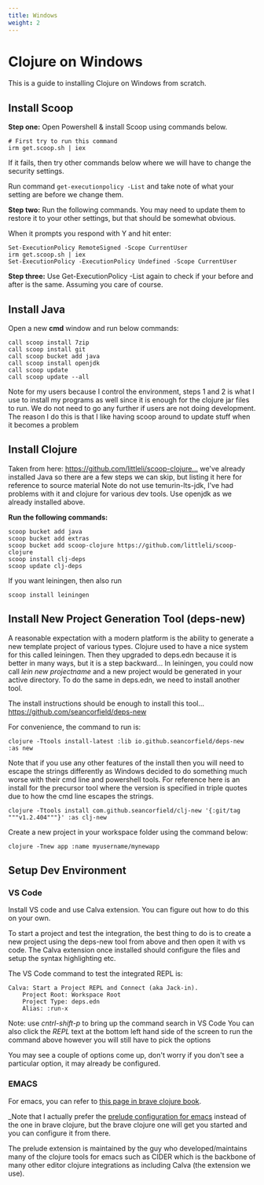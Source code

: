 ```yaml
---
title: Windows
weight: 2
---
```


# Clojure on Windows

This is a guide to installing Clojure on Windows from scratch.

## Install Scoop

**Step one:** Open Powershell & install Scoop using commands below.

```
# First try to run this command
irm get.scoop.sh | iex
```

If it fails, then try other commands below where we will have
to change the security settings.

Run command `get-executionpolicy -List` and take note of
what your setting are before we change them.

**Step two:** Run the following commands. You may need to update them
to restore it to your other settings, but that should be
somewhat obvious.

When it prompts you respond with Y and hit enter:

```
Set-ExecutionPolicy RemoteSigned -Scope CurrentUser
irm get.scoop.sh | iex
Set-ExecutionPolicy -ExecutionPolicy Undefined -Scope CurrentUser
```

**Step three:** Use Get-ExecutionPolicy -List again to check if your
before and after is the same. Assuming you care of course.

## Install Java

Open a new **cmd** window and run below commands:

```
call scoop install 7zip
call scoop install git
call scoop bucket add java
call scoop install openjdk
call scoop update
call scoop update --all
```

Note for my users because I control the environment, steps 1 and
2 is what I use to install my programs as well since it is enough
for the clojure jar files to run. We do not need to go any
further if users are not doing development. The reason I do this
is that I like having scoop around to update stuff when it
becomes a problem

## Install Clojure

Taken from here: https://github.com/littleli/scoop-clojure…
we've already installed Java so there are a few steps we can
skip, but listing it here for reference to source material
Note do not use temurin-lts-jdk, I've had problems with
it and clojure for various dev tools. Use openjdk as we
already installed above.

**Run the following commands:**

```
scoop bucket add java
scoop bucket add extras
scoop bucket add scoop-clojure https://github.com/littleli/scoop-clojure
scoop install clj-deps
scoop update clj-deps
```
If you want leiningen, then also run
```
scoop install leiningen
```
## Install New Project Generation Tool (deps-new)

A reasonable expectation with a modern platform is the
ability to generate a new template project of various types.
Clojure used to have a nice system for this called leiningen.
Then they upgraded to deps.edn because it is better in many
ways, but it is a step backward…
In leiningen, you could now call *lein new projectname*
and a new project would be generated in your active
directory. To do the same in deps.edn, we need to install
another tool.

The install instructions should be enough to install this tool...
https://github.com/seancorfield/deps-new

For convenience, the command to run is:

```
clojure -Ttools install-latest :lib io.github.seancorfield/deps-new :as new
```

Note that if you use any other features of the install then you will need to escape the
strings differently as Windows decided to do something much worse with their cmd line
and powershell tools. For reference here is an install for the precursor tool where the
version is specified in triple quotes due to how the cmd line escapes the strings.

```
clojure -Ttools install com.github.seancorfield/clj-new '{:git/tag """v1.2.404"""}' :as clj-new
```
Create a new project in your workspace folder using the command below:

```
clojure -Tnew app :name myusername/mynewapp
```

## Setup Dev Environment

### VS Code

Install VS code and use Calva extension. You can figure
out how to do this on your own.

To start a project and test the integration, the best
thing to do is to create a new project using the deps-new tool from
above and then open it with vs code. The Calva extension
once installed should configure the files and setup the
syntax highlighting etc.

The VS Code command to test the integrated REPL is:


```
Calva: Start a Project REPL and Connect (aka Jack-in).
    Project Root: Workspace Root
    Project Type: deps.edn
    Alias: :run-x
```
Note: use *cntrl-shift-p* to bring up the command search in VS Code
You can also click the *REPL* text at the bottom left hand side 
of the screen to run the command above however you will still have to pick the options

You may see a couple of options come up, don't worry if
you don't see a particular option, it may already be
configured. 

### EMACS
For emacs, you can refer to [this page in brave clojure book](https://www.braveclojure.com/basic-emacs/).

_Note that I actually prefer the [prelude configuration for
emacs](https://prelude.emacsredux.com/en/latest/) instead
of the one in brave clojure, but the brave clojure one
will get you started and you can configure it from there.

The prelude extension is maintained by the guy who
developed/maintains many of the clojure tools for emacs
such as CIDER which is the backbone of many other editor
clojure integrations as including Calva (the extension we use).
